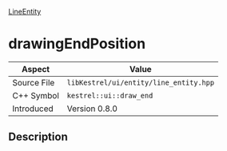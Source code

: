 [LineEntity](index)
# drawingEndPosition
| Aspect | Value |
| --- | --- |
| Source File | `libKestrel/ui/entity/line_entity.hpp` |
| C++ Symbol | `kestrel::ui::draw_end` |
| Introduced | Version 0.8.0 |
## Description

